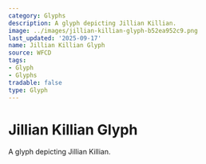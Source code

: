 ```yaml
---
category: Glyphs
description: A glyph depicting Jillian Killian.
image: ../images/jillian-killian-glyph-b52ea952c9.png
last_updated: '2025-09-17'
name: Jillian Killian Glyph
source: WFCD
tags:
- Glyph
- Glyphs
tradable: false
type: Glyph
---
```


# Jillian Killian Glyph

A glyph depicting Jillian Killian.

